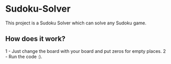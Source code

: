 # Sudoku-Solver
This project is a Sudoku Solver which can solve any Sudoku game.

## How does it work?
1 - Just change the board with your board and put zeros for empty places.
2 - Run the code :).
